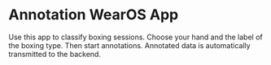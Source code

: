 # Annotation WearOS App
Use this app to classify boxing sessions. Choose your hand and the label of the boxing type. Then start annotations. Annotated data is automatically transmitted to the backend.